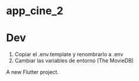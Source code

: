 # app_cine_2


# Dev
1. Copiar el .env.template y renombrarlo a .env
2. Cambiar las variables de entorno (The MovieDB)

A new Flutter project.
